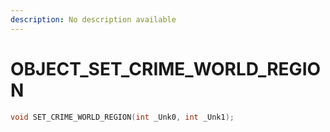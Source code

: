 ```yaml
---
description: No description available 
---
```


# OBJECT\_SET_CRIME_WORLD_REGION

```cpp
void SET_CRIME_WORLD_REGION(int _Unk0, int _Unk1);
```